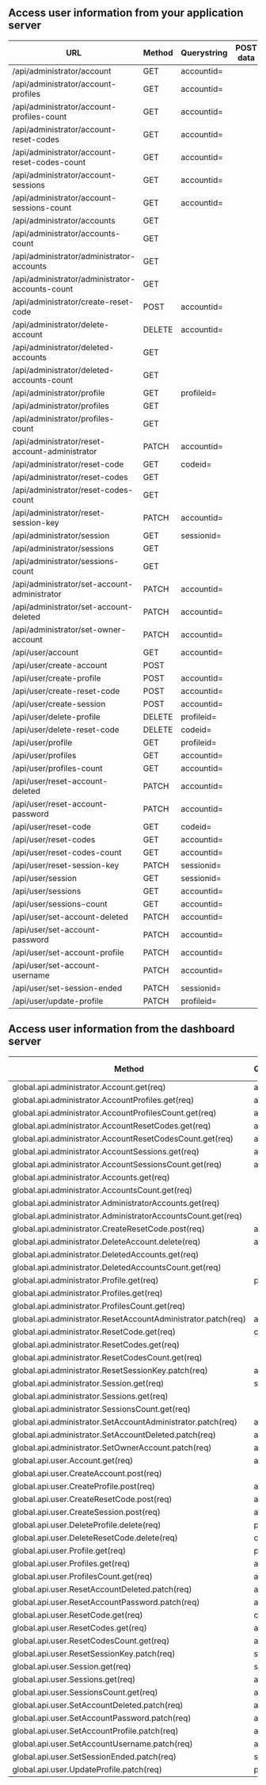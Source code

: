 ## Access user information from your application server

| URL                                               | Method | Querystring  | POST data  |
|---------------------------------------------------|--------|--------------|------------|
| /api/administrator/account                        | GET    | accountid=   |            |
| /api/administrator/account-profiles               | GET    | accountid=   |            |
| /api/administrator/account-profiles-count         | GET    | accountid=   |            |
| /api/administrator/account-reset-codes            | GET    | accountid=   |            |
| /api/administrator/account-reset-codes-count      | GET    | accountid=   |            |
| /api/administrator/account-sessions               | GET    | accountid=   |            |
| /api/administrator/account-sessions-count         | GET    | accountid=   |            |
| /api/administrator/accounts                       | GET    |              |            |
| /api/administrator/accounts-count                 | GET    |              |            |
| /api/administrator/administrator-accounts         | GET    |              |            |
| /api/administrator/administrator-accounts-count   | GET    |              |            |
| /api/administrator/create-reset-code              | POST   | accountid=   |            |
| /api/administrator/delete-account                 | DELETE | accountid=   |            |
| /api/administrator/deleted-accounts               | GET    |              |            |
| /api/administrator/deleted-accounts-count         | GET    |              |            |
| /api/administrator/profile                        | GET    | profileid=   |            |
| /api/administrator/profiles                       | GET    |              |            |
| /api/administrator/profiles-count                 | GET    |              |            |
| /api/administrator/reset-account-administrator    | PATCH  | accountid=   |            |
| /api/administrator/reset-code                     | GET    | codeid=      |            |
| /api/administrator/reset-codes                    | GET    |              |            |
| /api/administrator/reset-codes-count              | GET    |              |            |
| /api/administrator/reset-session-key              | PATCH  | accountid=   |            |
| /api/administrator/session                        | GET    | sessionid=   |            |
| /api/administrator/sessions                       | GET    |              |            |
| /api/administrator/sessions-count                 | GET    |              |            |
| /api/administrator/set-account-administrator      | PATCH  | accountid=   |            |
| /api/administrator/set-account-deleted            | PATCH  | accountid=   |            |
| /api/administrator/set-owner-account              | PATCH  | accountid=   |            |
| /api/user/account                                 | GET    | accountid=   |            |
| /api/user/create-account                          | POST   |              |            |
| /api/user/create-profile                          | POST   | accountid=   |            |
| /api/user/create-reset-code                       | POST   | accountid=   |            |
| /api/user/create-session                          | POST   | accountid=   |            |
| /api/user/delete-profile                          | DELETE | profileid=   |            |
| /api/user/delete-reset-code                       | DELETE | codeid=      |            |
| /api/user/profile                                 | GET    | profileid=   |            |
| /api/user/profiles                                | GET    | accountid=   |            |
| /api/user/profiles-count                          | GET    | accountid=   |            |
| /api/user/reset-account-deleted                   | PATCH  | accountid=   |            |
| /api/user/reset-account-password                  | PATCH  | accountid=   |            |
| /api/user/reset-code                              | GET    | codeid=      |            |
| /api/user/reset-codes                             | GET    | accountid=   |            |
| /api/user/reset-codes-count                       | GET    | accountid=   |            |
| /api/user/reset-session-key                       | PATCH  | sessionid=   |            |
| /api/user/session                                 | GET    | sessionid=   |            |
| /api/user/sessions                                | GET    | accountid=   |            |
| /api/user/sessions-count                          | GET    | accountid=   |            |
| /api/user/set-account-deleted                     | PATCH  | accountid=   |            |
| /api/user/set-account-password                    | PATCH  | accountid=   |            |
| /api/user/set-account-profile                     | PATCH  | accountid=   |            |
| /api/user/set-account-username                    | PATCH  | accountid=   |            |
| /api/user/set-session-ended                       | PATCH  | sessionid=   |            |
| /api/user/update-profile                          | PATCH  | profileid=   |            |

## Access user information from the dashboard server

| Method                                             | Querystring  | POST data  |
|----------------------------------------------------|--------------|------------|
| global.api.administrator.Account.get(req)                      | accountid=   |            |
| global.api.administrator.AccountProfiles.get(req)              | accountid=   |            |
| global.api.administrator.AccountProfilesCount.get(req)         | accountid=   |            |
| global.api.administrator.AccountResetCodes.get(req)            | accountid=   |            |
| global.api.administrator.AccountResetCodesCount.get(req)       | accountid=   |            |
| global.api.administrator.AccountSessions.get(req)              | accountid=   |            |
| global.api.administrator.AccountSessionsCount.get(req)         | accountid=   |            |
| global.api.administrator.Accounts.get(req)                     |              |            |
| global.api.administrator.AccountsCount.get(req)                |              |            |
| global.api.administrator.AdministratorAccounts.get(req)        |              |            |
| global.api.administrator.AdministratorAccountsCount.get(req)   |              |            |
| global.api.administrator.CreateResetCode.post(req)             | accountid=   |            |
| global.api.administrator.DeleteAccount.delete(req)             | accountid=   |            |
| global.api.administrator.DeletedAccounts.get(req)              |              |            |
| global.api.administrator.DeletedAccountsCount.get(req)         |              |            |
| global.api.administrator.Profile.get(req)                      | profileid=   |            |
| global.api.administrator.Profiles.get(req)                     |              |            |
| global.api.administrator.ProfilesCount.get(req)                |              |            |
| global.api.administrator.ResetAccountAdministrator.patch(req)  | accountid=   |            |
| global.api.administrator.ResetCode.get(req)                    | codeid=      |            |
| global.api.administrator.ResetCodes.get(req)                   |              |            |
| global.api.administrator.ResetCodesCount.get(req)              |              |            |
| global.api.administrator.ResetSessionKey.patch(req)            | accountid=   |            |
| global.api.administrator.Session.get(req)                      | sessionid=   |            |
| global.api.administrator.Sessions.get(req)                     |              |            |
| global.api.administrator.SessionsCount.get(req)                |              |            |
| global.api.administrator.SetAccountAdministrator.patch(req)    | accountid=   |            |
| global.api.administrator.SetAccountDeleted.patch(req)          | accountid=   |            |
| global.api.administrator.SetOwnerAccount.patch(req)            | accountid=   |            |
| global.api.user.Account.get(req)                               | accountid=   |            |
| global.api.user.CreateAccount.post(req)                        |              |            |
| global.api.user.CreateProfile.post(req)                        | accountid=   |            |
| global.api.user.CreateResetCode.post(req)                      | accountid=   |            |
| global.api.user.CreateSession.post(req)                        | accountid=   |            |
| global.api.user.DeleteProfile.delete(req)                      | profileid=   |            |
| global.api.user.DeleteResetCode.delete(req)                    | codeid=      |            |
| global.api.user.Profile.get(req)                               | profileid=   |            |
| global.api.user.Profiles.get(req)                              | accountid=   |            |
| global.api.user.ProfilesCount.get(req)                         | accountid=   |            |
| global.api.user.ResetAccountDeleted.patch(req)                 | accountid=   |            |
| global.api.user.ResetAccountPassword.patch(req)                | accountid=   |            |
| global.api.user.ResetCode.get(req)                             | codeid=      |            |
| global.api.user.ResetCodes.get(req)                            | accountid=   |            |
| global.api.user.ResetCodesCount.get(req)                       | accountid=   |            |
| global.api.user.ResetSessionKey.patch(req)                     | sessionid=   |            |
| global.api.user.Session.get(req)                               | sessionid=   |            |
| global.api.user.Sessions.get(req)                              | accountid=   |            |
| global.api.user.SessionsCount.get(req)                         | accountid=   |            |
| global.api.user.SetAccountDeleted.patch(req)                   | accountid=   |            |
| global.api.user.SetAccountPassword.patch(req)                  | accountid=   |            |
| global.api.user.SetAccountProfile.patch(req)                   | accountid=   |            |
| global.api.user.SetAccountUsername.patch(req)                  | accountid=   |            |
| global.api.user.SetSessionEnded.patch(req)                     | sessionid=   |            |
| global.api.user.UpdateProfile.patch(req)                       | profileid=   |            |
